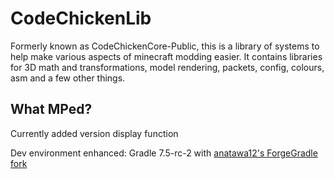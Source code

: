 # CodeChickenLib
Formerly known as CodeChickenCore-Public, this is a library of systems to help make various aspects of minecraft modding easier.
It contains libraries for 3D math and transformations, model rendering, packets, config, colours, asm and a few other things.

## What MPed?
Currently added version display function

Dev environment enhanced: Gradle 7.5-rc-2 with [anatawa12's ForgeGradle fork](https://github.com/anatawa12/ForgeGradle-1.2)